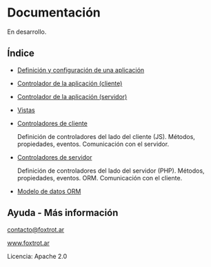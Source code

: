 # Documentación

En desarrollo.

## Índice

- [Definición y configuración de una aplicación](aplicacion.md)
- [Controlador de la aplicación (cliente)](aplicacion-js.md)
- [Controlador de la aplicación (servidor)](aplicacion-php.md)
- [Vistas](vistas.md)
- [Controladores de cliente](cliente-js.md)

  Definición de controladores del lado del cliente (JS). Métodos, propiedades, eventos. Comunicación con el servidor.
- [Controladores de servidor](cliente-php.md)

  Definición de controladores del lado del servidor (PHP). Métodos, propiedades, eventos. ORM. Comunicación con el cliente.
- [Modelo de datos ORM](https://github.com/gquagliano/experimental-foxtrot-framework/wiki/Modelo-de-datos-y-ORM)

## Ayuda - Más información

contacto@foxtrot.ar

www.foxtrot.ar

Licencia: Apache 2.0